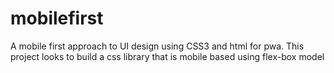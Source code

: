 # mobilefirst
A mobile first approach to UI design using CSS3 and html for pwa. This project looks to build a css library that is mobile based using flex-box model  
